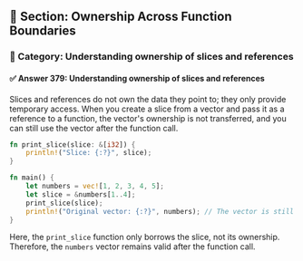 ## 📘 Section: Ownership Across Function Boundaries  
### 🔹 Category: Understanding ownership of slices and references  
#### ✅ Answer 379: Understanding ownership of slices and references

Slices and references do not own the data they point to; they only provide temporary access. When you create a slice from a vector and pass it as a reference to a function, the vector's ownership is not transferred, and you can still use the vector after the function call.

```rust
fn print_slice(slice: &[i32]) {
    println!("Slice: {:?}", slice);
}

fn main() {
    let numbers = vec![1, 2, 3, 4, 5];
    let slice = &numbers[1..4];
    print_slice(slice);
    println!("Original vector: {:?}", numbers); // The vector is still usable
}
```

Here, the `print_slice` function only borrows the slice, not its ownership. Therefore, the `numbers` vector remains valid after the function call.
